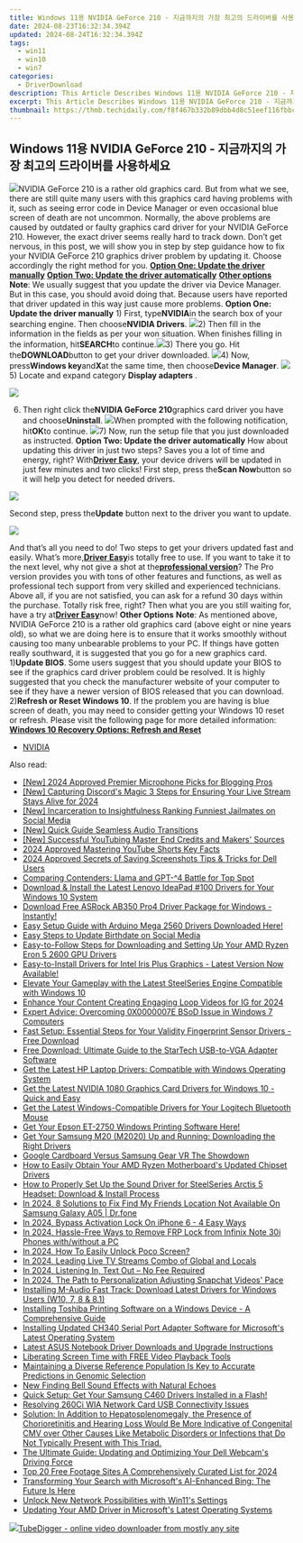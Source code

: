 ```yaml
---
title: Windows 11용 NVIDIA GeForce 210 - 지금까지의 가장 최고의 드라이버를 사용하세요
date: 2024-08-23T16:32:34.394Z
updated: 2024-08-24T16:32:34.394Z
tags:
  - win11
  - win10
  - win7
categories:
  - DriverDownload
description: This Article Describes Windows 11용 NVIDIA GeForce 210 - 지금까지의 가장 최고의 드라이버를 사용하세요
excerpt: This Article Describes Windows 11용 NVIDIA GeForce 210 - 지금까지의 가장 최고의 드라이버를 사용하세요
thumbnail: https://thmb.techidaily.com/f8f467b332b89dbb4d8c51eef116fbbce4476e735f93f6027b47c78945bb4e75.jpg
---
```


## Windows 11용 NVIDIA GeForce 210 - 지금까지의 가장 최고의 드라이버를 사용하세요

![](https://images.drivereasy.com/wp-content/uploads/2017/01/img_58805a8f5c151.png)NVIDIA GeForce 210 is a rather old graphics card. But from what we see, there are still quite many users with this graphics card having problems with it, such as seeing error code in Device Manager or even occasional blue screen of death are not uncommon. Normally, the above problems are caused by outdated or faulty graphics card driver for your NVIDIA GeForce 210\. However, the exact driver seems really hard to track down. Don’t get nervous, in this post, we will show you in step by step guidance how to fix your NVIDIA GeForce 210 graphics driver problem by updating it. Choose accordingly the right method for you. [**Option One: Update the driver manually**](https://tools.techidaily.com/drivereasy/download/) [**Option Two: Update the driver automatically**](https://tools.techidaily.com/drivereasy/download/) [**Other options**](https://tools.techidaily.com/drivereasy/download/) **Note**: We usually suggest that you update the driver via Device Manager. But in this case, you should avoid doing that. Because users have reported that driver updated in this way just cause more problems.   **Option One: Update the driver manually** 1) First, type**NVIDIA**in the search box of your searching engine. Then choose**NVIDIA Drivers**. ![](https://images.drivereasy.com/wp-content/uploads/2017/01/img_588064470ed8a.png)2) Then fill in the information in the fields as per your won situation. When finishes filling in the information, hit**SEARCH**to continue.![](https://images.drivereasy.com/wp-content/uploads/2017/01/img_588064aea6fc3.png)3) There you go. Hit the**DOWNLOAD**button to get your driver downloaded. ![](https://images.drivereasy.com/wp-content/uploads/2017/01/img_588064d8b7982.png)4) Now, press**Windows key**and**X**at the same time, then choose**Device Manager**. ![](https://images.drivereasy.com/wp-content/uploads/2017/01/img_586b799d15ed0.png) 5)  Locate and expand category **Display adapters** .

![](https://images.drivereasy.com/wp-content/uploads/2017/01/img_5880674cc0d03.png)

6) Then right click the**NVIDIA GeForce 210**graphics card driver you have and choose**Uninstall**. ![](https://images.drivereasy.com/wp-content/uploads/2017/01/img_5880677fce3e1.png)When prompted with the following notification, hit**OK**to continue. ![](https://images.drivereasy.com/wp-content/uploads/2017/01/img_588067d0d7eb3.png)7) Now, run the setup file that you just downloaded as instructed.   **Option Two: Update the driver automatically** How about updating this driver in just two steps? Saves you a lot of time and energy, right? With[**Driver Easy**](https://tools.techidaily.com/drivereasy/download/), your device drivers will be updated in just few minutes and two clicks! First step, press the**Scan Now**button so it will help you detect for needed drivers.

![](https://images.drivereasy.com/wp-content/uploads/2017/04/img_58e8a76451b83.png)

 Second step, press the**Update** button next to the driver you want to update.

![](https://images.drivereasy.com/wp-content/uploads/2017/04/img_58e8a75c9f05d.jpg)

And that’s all you need to do! Two steps to get your drivers updated fast and easily. What’s more,[**Driver Easy**](https://tools.techidaily.com/drivereasy/download/)is totally free to use. If you want to take it to the next level, why not give a shot at the[**professional version**](https://tools.techidaily.com/drivereasy/download/)? The Pro version provides you with tons of other features and functions, as well as professional tech support from very skilled and experienced technicians. Above all, if you are not satisfied, you can ask for a refund 30 days within the purchase. Totally risk free, right? Then what you are you still waiting for, have a try at[**Driver Easy**](https://tools.techidaily.com/drivereasy/download/)now!   **Other Options** **Note**: As mentioned above, NVIDIA GeForce 210 is a rather old graphics card (above eight or nine years old), so what we are doing here is to ensure that it works smoothly without causing too many unbearable problems to your PC. If things have gotten really southward, it is suggested that you go for a new graphics card. 1)**Update BIOS**. Some users suggest that you should update your BIOS to see if the graphics card driver problem could be resolved. It is highly suggested that you check the manufacturer website of your computer to see if they have a newer version of BIOS released that you can download. 2)**Refresh or Reset Windows 10**. If the problem you are having is blue screen of death, you may need to consider getting your Windows 10 reset or refresh. Please visit the following page for more detailed information: [**Windows 10 Recovery Options: Refresh and Reset**](https://tools.techidaily.com/drivereasy/download/)

* [NVIDIA](https://tools.techidaily.com/drivereasy/download/)

<ins class="adsbygoogle"
     style="display:block"
     data-ad-format="autorelaxed"
     data-ad-client="ca-pub-7571918770474297"
     data-ad-slot="1223367746"></ins>



<ins class="adsbygoogle"
     style="display:block"
     data-ad-client="ca-pub-7571918770474297"
     data-ad-slot="8358498916"
     data-ad-format="auto"
     data-full-width-responsive="true"></ins>

<span class="atpl-alsoreadstyle">Also read:</span>
<div><ul>
<li><a href="https://youtube-docs.techidaily.com/024-approved-premier-microphone-picks-for-blogging-pros/"><u>[New] 2024 Approved  Premier Microphone Picks for Blogging Pros</u></a></li>
<li><a href="https://screen-video-capture.techidaily.com/new-capturing-discords-magic-3-steps-for-ensuring-your-live-stream-stays-alive-for-2024/"><u>[New] Capturing Discord's Magic  3 Steps for Ensuring Your Live Stream Stays Alive for 2024</u></a></li>
<li><a href="https://facebook-video-content.techidaily.com/new-incarceration-to-insightfulness-ranking-funniest-jailmates-on-social-media/"><u>[New] Incarceration to Insightfulness  Ranking Funniest Jailmates on Social Media</u></a></li>
<li><a href="https://extra-skills.techidaily.com/new-quick-guide-seamless-audio-transitions/"><u>[New] Quick Guide  Seamless Audio Transitions</u></a></li>
<li><a href="https://facebook-video-share.techidaily.com/new-successful-youtubing-master-end-credits-and-makers-sources/"><u>[New] Successful YouTubing  Master End Credits and Makers' Sources</u></a></li>
<li><a href="https://youtube-stream.techidaily.com/2024-approved-mastering-youtube-shorts-key-facts/"><u>2024 Approved  Mastering YouTube Shorts  Key Facts</u></a></li>
<li><a href="https://screen-activity-recording.techidaily.com/2024-approved-secrets-of-saving-screenshots-tips-and-tricks-for-dell-users/"><u>2024 Approved  Secrets of Saving Screenshots  Tips & Tricks for Dell Users</u></a></li>
<li><a href="https://tech-revival.techidaily.com/comparing-contenders-llama-and-gpt-4-battle-for-top-spot/"><u>Comparing Contenders: Llama and GPT-^4 Battle for Top Spot</u></a></li>
<li><a href="https://driver-download.techidaily.com/download-and-install-the-latest-lenovo-ideapad-100-drivers-for-your-windows-10-system/"><u>Download & Install the Latest Lenovo IdeaPad #100 Drivers for Your Windows 10 System</u></a></li>
<li><a href="https://driver-download.techidaily.com/1722971737599-download-free-asrock-ab350-pro4-driver-package-for-windows-instantly/"><u>Download Free ASRock AB350 Pro4 Driver Package for Windows - Instantly!</u></a></li>
<li><a href="https://driver-download.techidaily.com/1722961753984-easy-setup-guide-with-arduino-mega-2560-drivers-downloaded-here/"><u>Easy Setup Guide with Arduino Mega 2560 Drivers Downloaded Here!</u></a></li>
<li><a href="https://facebook.techidaily.com/easy-steps-to-update-birthdate-on-social-media/"><u>Easy Steps to Update Birthdate on Social Media</u></a></li>
<li><a href="https://driver-download.techidaily.com/easy-to-follow-steps-for-downloading-and-setting-up-your-amd-ryzen-eron-5-2600-gpu-drivers/"><u>Easy-to-Follow Steps for Downloading and Setting Up Your AMD Ryzen Eron 5 2600 GPU Drivers</u></a></li>
<li><a href="https://driver-download.techidaily.com/easy-to-install-drivers-for-intel-iris-plus-graphics-latest-version-now-available/"><u>Easy-to-Install Drivers for Intel Iris Plus Graphics - Latest Version Now Available!</u></a></li>
<li><a href="https://driver-download.techidaily.com/elevate-your-gameplay-with-the-latest-steelseries-engine-compatible-with-windows-10/"><u>Elevate Your Gameplay with the Latest SteelSeries Engine Compatible with Windows 10</u></a></li>
<li><a href="https://instagram-clips.techidaily.com/enhance-your-content-creating-engaging-loop-videos-for-ig-for-2024/"><u>Enhance Your Content  Creating Engaging Loop Videos for IG for 2024</u></a></li>
<li><a href="https://driver-error.techidaily.com/expert-advice-overcoming-0x0000007e-bsod-issue-in-windows-7-computers/"><u>Expert Advice: Overcoming 0X0000007E BSoD Issue in Windows 7 Computers</u></a></li>
<li><a href="https://driver-download.techidaily.com/1722974802339-fast-setup-essential-steps-for-your-validity-fingerprint-sensor-drivers-free-download/"><u>Fast Setup: Essential Steps for Your Validity Fingerprint Sensor Drivers - Free Download</u></a></li>
<li><a href="https://driver-download.techidaily.com/free-download-ultimate-guide-to-the-startech-usb-to-vga-adapter-software/"><u>Free Download: Ultimate Guide to the StarTech USB-to-VGA Adapter Software</u></a></li>
<li><a href="https://driver-download.techidaily.com/get-the-latest-hp-laptop-drivers-compatible-with-windows-operating-system/"><u>Get the Latest HP Laptop Drivers: Compatible with Windows Operating System</u></a></li>
<li><a href="https://driver-download.techidaily.com/get-the-latest-nvidia-1080-graphics-card-drivers-for-windows-10-quick-and-easy/"><u>Get the Latest NVIDIA 1080 Graphics Card Drivers for Windows 10 - Quick and Easy</u></a></li>
<li><a href="https://driver-download.techidaily.com/get-the-latest-windows-compatible-drivers-for-your-logitech-bluetooth-mouse/"><u>Get the Latest Windows-Compatible Drivers for Your Logitech Bluetooth Mouse</u></a></li>
<li><a href="https://driver-download.techidaily.com/1722971725051-get-your-epson-et-2750-windows-printing-software-here/"><u>Get Your Epson ET-2750 Windows Printing Software Here!</u></a></li>
<li><a href="https://driver-download.techidaily.com/get-your-samsung-m20-m2020-up-and-running-downloading-the-right-drivers/"><u>Get Your Samsung M20 (M2020) Up and Running: Downloading the Right Drivers</u></a></li>
<li><a href="https://extra-tips.techidaily.com/google-cardboard-versus-samsung-gear-vr-the-showdown/"><u>Google Cardboard Versus Samsung Gear VR  The Showdown</u></a></li>
<li><a href="https://driver-download.techidaily.com/how-to-easily-obtain-your-amd-ryzen-motherboards-updated-chipset-drivers/"><u>How to Easily Obtain Your AMD Ryzen Motherboard's Updated Chipset Drivers</u></a></li>
<li><a href="https://driver-download.techidaily.com/how-to-properly-set-up-the-sound-driver-for-steelseries-arctis-5-headset-download-and-install-process/"><u>How to Properly Set Up the Sound Driver for SteelSeries Arctis 5 Headset: Download & Install Process</u></a></li>
<li><a href="https://fake-location.techidaily.com/in-2024-8-solutions-to-fix-find-my-friends-location-not-available-on-samsung-galaxy-a05-drfone-by-drfone-virtual-android/"><u>In 2024, 8 Solutions to Fix Find My Friends Location Not Available On Samsung Galaxy A05 | Dr.fone</u></a></li>
<li><a href="https://activate-lock.techidaily.com/in-2024-bypass-activation-lock-on-iphone-6-4-easy-ways-by-drfone-ios/"><u>In 2024, Bypass Activation Lock On iPhone 6 - 4 Easy Ways</u></a></li>
<li><a href="https://bypass-frp.techidaily.com/in-2024-hassle-free-ways-to-remove-frp-lock-from-infinix-note-30i-phones-withwithout-a-pc-by-drfone-android/"><u>In 2024, Hassle-Free Ways to Remove FRP Lock from Infinix Note 30i Phones with/without a PC</u></a></li>
<li><a href="https://easy-unlock-android.techidaily.com/in-2024-how-to-easily-unlock-poco-screen-by-drfone-android/"><u>In 2024, How To Easily Unlock Poco Screen?</u></a></li>
<li><a href="https://extra-skills.techidaily.com/in-2024-leading-live-tv-streams-combo-of-global-and-locals/"><u>In 2024, Leading Live TV Streams  Combo of Global and Locals</u></a></li>
<li><a href="https://extra-approaches.techidaily.com/in-2024-listening-in-text-out-no-fee-required/"><u>In 2024, Listening In, Text Out – No Fee Required</u></a></li>
<li><a href="https://fox-info.techidaily.com/in-2024-the-path-to-personalization-adjusting-snapchat-videos-pace/"><u>In 2024, The Path to Personalization  Adjusting Snapchat Videos' Pace</u></a></li>
<li><a href="https://driver-download.techidaily.com/installing-m-audio-fast-track-download-latest-drivers-for-windows-users-w10-7-8-and-81/"><u>Installing M-Audio Fast Track: Download Latest Drivers for Windows Users (W10, 7, 8 & 8.1)</u></a></li>
<li><a href="https://driver-download.techidaily.com/installing-toshiba-printing-software-on-a-windows-device-a-comprehensive-guide/"><u>Installing Toshiba Printing Software on a Windows Device - A Comprehensive Guide</u></a></li>
<li><a href="https://driver-download.techidaily.com/installing-updated-ch340-serial-port-adapter-software-for-microsofts-latest-operating-system/"><u>Installing Updated CH340 Serial Port Adapter Software for Microsoft's Latest Operating System</u></a></li>
<li><a href="https://driver-download.techidaily.com/latest-asus-notebook-driver-downloads-and-upgrade-instructions/"><u>Latest ASUS Notebook Driver Downloads and Upgrade Instructions</u></a></li>
<li><a href="https://extra-resources.techidaily.com/liberating-screen-time-with-free-video-playback-tools/"><u>Liberating Screen Time with FREE Video Playback Tools</u></a></li>
<li><a href="https://driver-download.techidaily.com/1722972441176-maintaining-a-diverse-reference-population-is-key-to-accurate-predictions-in-genomic-selection/"><u>Maintaining a Diverse Reference Population Is Key to Accurate Predictions in Genomic Selection</u></a></li>
<li><a href="https://audio-editing.techidaily.com/new-finding-bell-sound-effects-with-natural-echoes/"><u>New Finding Bell Sound Effects with Natural Echoes</u></a></li>
<li><a href="https://driver-download.techidaily.com/quick-setup-get-your-samsung-c460-drivers-installed-in-a-flash/"><u>Quick Setup: Get Your Samsung C460 Drivers Installed in a Flash!</u></a></li>
<li><a href="https://driver-download.techidaily.com/resolving-260ci-wia-network-card-usb-connectivity-issues/"><u>Resolving 260Ci WIA Network Card USB Connectivity Issues</u></a></li>
<li><a href="https://driver-download.techidaily.com/solution-in-addition-to-hepatosplenomegaly-the-presence-of-chorioretinitis-and-hearing-loss-would-be-more-indicative-of-congenital-cmv-over-other-causes-lik146/"><u>Solution: In Addition to Hepatosplenomegaly, the Presence of Chorioretinitis and Hearing Loss Would Be More Indicative of Congenital CMV over Other Causes Like Metabolic Disorders or Infections that Do Not Typically Present with This Triad.</u></a></li>
<li><a href="https://driver-download.techidaily.com/the-ultimate-guide-updating-and-optimizing-your-dell-webcams-driving-force/"><u>The Ultimate Guide: Updating and Optimizing Your Dell Webcam's Driving Force</u></a></li>
<li><a href="https://youtube-docs.techidaily.com/0-free-footage-sites-a-comprehensively-curated-list-for-2024/"><u>Top 20 Free Footage Sites  A Comprehensively Curated List for 2024</u></a></li>
<li><a href="https://tech-revival.techidaily.com/transforming-your-search-with-microsofts-ai-enhanced-bing-the-future-is-here/"><u>Transforming Your Search with Microsoft's AI-Enhanced Bing: The Future Is Here</u></a></li>
<li><a href="https://windows11.techidaily.com/unlock-new-network-possibilities-with-win11s-settings/"><u>Unlock New Network Possibilities with Win11's Settings</u></a></li>
<li><a href="https://driver-download.techidaily.com/updating-your-amd-driver-in-microsofts-latest-operating-systems/"><u>Updating Your AMD Driver in Microsoft's Latest Operating Systems</u></a></li>
</ul></div>

<!-- affiliate ads begin -->
<a href="https://secure.2checkout.com/order/checkout.php?PRODS=4572700&QTY=1&AFFILIATE=108875&CART=1"><img src="	https://www.tubedigger.com/wp-content/uploads/2020/08/tubedigger-software-new.png" border="0">TubeDigger - online video downloader from mostly any site</a>
<!-- affiliate ads end -->